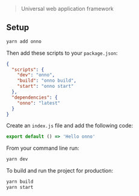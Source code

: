 > Universal web application framework

## Setup

```bash
yarn add onno
```

Then add these scripts to your `package.json`:

```json
{
  "scripts": {
    "dev": "onno",
    "build": "onno build",
    "start": "onno start"
  },
  "dependencies": {
    "onno": "latest"
  }
}
```

Create an `index.js` file and add the following code:

```js
export default () => 'Hello onno'
```

From your command line run:

```bash
yarn dev
```

To build and run the project for production:

```bash
yarn build
yarn start
```
